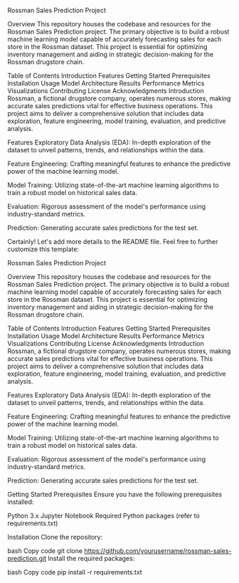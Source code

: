 Rossman Sales Prediction Project

Overview
This repository houses the codebase and resources for the Rossman Sales Prediction project. The primary objective is to build a robust machine learning model capable of accurately forecasting sales for each store in the Rossman dataset. This project is essential for optimizing inventory management and aiding in strategic decision-making for the Rossman drugstore chain.

Table of Contents
Introduction
Features
Getting Started
Prerequisites
Installation
Usage
Model Architecture
Results
Performance Metrics
Visualizations
Contributing
License
Acknowledgments
Introduction
Rossman, a fictional drugstore company, operates numerous stores, making accurate sales predictions vital for effective business operations. This project aims to deliver a comprehensive solution that includes data exploration, feature engineering, model training, evaluation, and predictive analysis.

Features
Exploratory Data Analysis (EDA): In-depth exploration of the dataset to unveil patterns, trends, and relationships within the data.

Feature Engineering: Crafting meaningful features to enhance the predictive power of the machine learning model.

Model Training: Utilizing state-of-the-art machine learning algorithms to train a robust model on historical sales data.

Evaluation: Rigorous assessment of the model's performance using industry-standard metrics.

Prediction: Generating accurate sales predictions for the test set.


Certainly! Let's add more details to the README file. Feel free to further customize this template:

Rossman Sales Prediction Project

Overview
This repository houses the codebase and resources for the Rossman Sales Prediction project. The primary objective is to build a robust machine learning model capable of accurately forecasting sales for each store in the Rossman dataset. This project is essential for optimizing inventory management and aiding in strategic decision-making for the Rossman drugstore chain.

Table of Contents
Introduction
Features
Getting Started
Prerequisites
Installation
Usage
Model Architecture
Results
Performance Metrics
Visualizations
Contributing
License
Acknowledgments
Introduction
Rossman, a fictional drugstore company, operates numerous stores, making accurate sales predictions vital for effective business operations. This project aims to deliver a comprehensive solution that includes data exploration, feature engineering, model training, evaluation, and predictive analysis.

Features
Exploratory Data Analysis (EDA): In-depth exploration of the dataset to unveil patterns, trends, and relationships within the data.

Feature Engineering: Crafting meaningful features to enhance the predictive power of the machine learning model.

Model Training: Utilizing state-of-the-art machine learning algorithms to train a robust model on historical sales data.

Evaluation: Rigorous assessment of the model's performance using industry-standard metrics.

Prediction: Generating accurate sales predictions for the test set.

Getting Started
Prerequisites
Ensure you have the following prerequisites installed:

Python 3.x
Jupyter Notebook
Required Python packages (refer to requirements.txt)

Installation
Clone the repository:

bash
Copy code
git clone https://github.com/yourusername/rossman-sales-prediction.git
Install the required packages:

bash
Copy code
pip install -r requirements.txt



